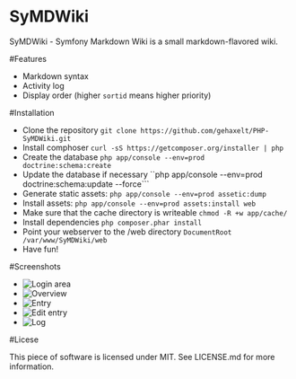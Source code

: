 SyMDWiki
================
SyMDWiki - Symfony Markdown Wiki is a small markdown-flavored wiki. 

#Features

- Markdown syntax
- Activity log
- Display order (higher ```sortid``` means higher priority)

#Installation

- Clone the repository ```git clone https://github.com/gehaxelt/PHP-SyMDWiki.git ```
- Install comphoser ```curl -sS https://getcomposer.org/installer | php```
- Create the database ```php app/console --env=prod doctrine:schema:create ```
- Update the database if necessary ``php app/console --env=prod doctrine:schema:update --force```
- Generate static assets: ```php app/console --env=prod assetic:dump```
- Install assets: ```php app/console --env=prod assets:install web```
- Make sure that the cache directory is writeable ```chmod -R +w app/cache/```
- Install dependencies ```php composer.phar install```
- Point your webserver to the /web directory ```DocumentRoot /var/www/SyMDWiki/web```
- Have fun!

#Screenshots

- ![Login area](http://i.imgur.com/ZDNiTSS.png)
- ![Overview](http://i.imgur.com/rYES5s1.png)
- ![Entry](http://i.imgur.com/NRyzOov.png)
- ![Edit entry](http://i.imgur.com/1xBI7IB.png)
- ![Log](http://i.imgur.com/F9S17Og.png)

#Licese

This piece of software is licensed under MIT. See LICENSE.md for more information.